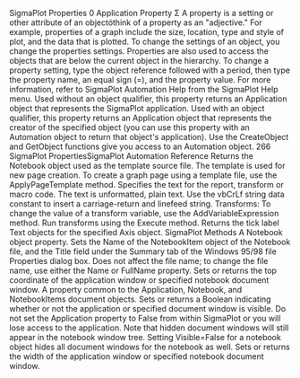 <!-- ---
!-- Timestamp: 2025-03-09 10:35:39
!-- Author: ywatanabe
!-- File: /home/ywatanabe/win/documents/SigmaPlot-v12.0-Pysigmacro/pysigmacro/docs/SigmaplotProperties.md
!-- --- -->

SigmaPlot Properties 0
Application Property Σ
A property is a setting or other attribute of an objectóthink of a property as an "adjective." For example, properties of a graph include the size, location, type and style of plot, and the data that is plotted. To change the settings of an object, you change the properties settings. Properties are also used to access the objects that are below the current object in the hierarchy. To change a property setting, type the object reference followed with a period, then type the property name, an equal sign (=), and the property value. For more information, refer to SigmaPlot Automation Help from the SigmaPlot Help menu.
Used without an object qualifier, this property returns an Application object that represents the SigmaPlot application. Used with an object qualifier, this property returns an Application object that represents the creator of the specified object (you can use this property with an Automation object to return that object's application). Use the CreateObject and GetObject functions give you access to an Automation object.
266 SigmaPlot PropertiesSigmaPlot Automation Reference
Returns the Notebook object used as the template source file. The template is used for new page creation. To create a graph page using a template file, use the ApplyPageTemplate method.
Specifies the text for the report, transform or macro code. The text is unformatted, plain text. Use the vbCrLf string data constant to insert a carriage-return and linefeed string. Transforms:   To change the value of a transform variable, use the AddVariableExpression method. Run transforms using the Execute method.
Returns the tick label Text objects for the specified Axis object.
SigmaPlot Methods
A Notebook object property. Sets the Name of the NotebookItem object of the Notebook file, and the Title field under the Summary tab of the Windows 95/98 file Properties dialog box. Does not affect the file name; to change the file name, use either the Name or FullName property.
Sets or returns the top coordinate of the application window or specified notebook document window.
A property common to the Application, Notebook, and NotebookItems document objects. Sets or returns a Boolean indicating whether or not the application or specified document window is visible. Do not set the Application property to False from within SigmaPlot or you will lose access to the application. Note that hidden document windows will still appear in the notebook window tree. Setting Visible=False for a notebook object hides all document windows for the notebook as well.
Sets or returns the width of the application window or specified notebook document window.

<!-- EOF -->